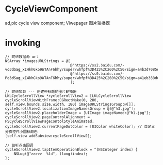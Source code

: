 # CycleViewComponent
ad,pic cycle view component; Viwepager
图片轮播器

# invoking

    // 网络数据源 url
    NSArray *imagesURLStrings = @[
                                  @"https://ss2.baidu.com/-vo3dSag_xI4khGko9WTAnF6hhy/super/whfpf%3D425%2C260%2C50/sign=a4b3d7085dee3d6d2293d48b252b5910/0e2442a7d933c89524cd5cd4d51373f0830200ea.jpg",
                                  @"https://ss0.baidu.com/-Po3dSag_xI4khGko9WTAnF6hhy/super/whfpf%3D425%2C260%2C50/sign=a41eb338dd33c895a62bcb3bb72e47c2/5fdf8db1cb134954a2192ccb524e9258d1094a1e.jpg"
                                  ];
    
    // 网络加载 --- 创建带标题的图片轮播器
    LKLCycleScrollView *cycleScrollView2 = [LKLCycleScrollView cycleScrollViewWithFrame:CGRectMake(0, 280, self.view.bounds.size.width, 180) imageURLStringsGroup:@[]];
    cycleScrollView2.localizationImageNamesGroup = @[@"h3.jpg"];
    cycleScrollView2.placeholderImage = [UIImage imageNamed:@"h1.jpg"];
    cycleScrollView2.pageControlAlignment = FSCycleScrollViewPageContolStyleAnimated;
    cycleScrollView2.currentPageDotColor = [UIColor whiteColor]; // 自定义分页控件小圆标颜色
    [self.view addSubview:cycleScrollView2];

    // 监听点击回调
    cycleScrollView2.tapItemOperationBlock = ^(NSInteger index) {
        NSLog(@">>>>>  %ld", (long)index);
    };
